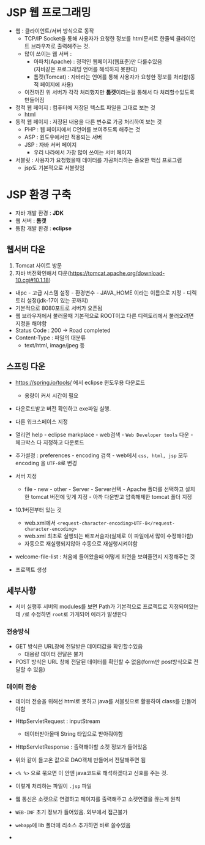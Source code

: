 # JSP 웹 프로그래밍

- 웹 : 클라이언트/서버 방식으로 동작</br>
    - TCP/IP Socket을 통해 사용자가 요청한 정보를 html문서로 한줄씩 클라이언트 브라우저로 출력해주는 것.
    - 많이 쓰이는 웹 서버 : 
        - 아파치(Apache) : 정적인 웹페이지(웹표준)만 다룰수있음<br/>
             (자바같은 프로그래밍 언어를 해석하지 못한다)
        - 톰캣(Tomcat) : 자바라는 언어를 통해 사용자가 요청한 정보를 처리함(동적 페이지에 사용)
    - 이전까진 위 서버가 각각 처리했지만 <b>톰캣</b>이라는걸 통해서 다 처리할수있도록 만들어짐
- 정적 웹 페이지 : 컴퓨터에 저장된 텍스트 파일을 그대로 보는 것
    - html
- 동적 웹 페이지 : 저장된 내용을 다른 변수로 가공 처리하여 보는 것
    - PHP : 웹 페이지에서 C언어를 보여주도록 해주는 것
    - ASP : 윈도우에서만 적용되는 서버
    - JSP : 자바 서버 페이지 
        - 우리 나라에서 가장 많이 쓰이는 서버 페이지
- 서블릿 : 사용자가 요청했을때 데이터를 가공처리하는 중요한 핵심 프로그램
    - jsp도 기본적으로 서블릿임

# JSP 환경 구축
- 자바 개발 환경 : <b>JDK</b>
- 웹 서버 : <b>톰캣</b>
- 통합 개발 환경 : <b>eclipse</b>

## 웹서버 다운
1. Tomcat 사이트 방문
2. 자바 버전확인해서 다운(https://tomcat.apache.org/download-10.cgi#10.1.18)

- 내pc - 고급 시스템 설정 - 환경변수 - JAVA_HOME 이라는 이름으로 지정 - 디렉토리 설정(jdk-17이 있는 곳까지)
- 기본적으로 8080포트로 서버가 오픈됨
- 웹 브라우저에서 불러올때 기본적으로 ROOT이고 다른 디렉토리에서 불러오려면 지정을 해야함
- Status Code : 200 -> Road completed
- Content-Type : 파일의 대분류 
    - text/html, image/jpeg 등

## 스프링 다운
- https://spring.io/tools/ 에서 eclipse 윈도우용 다운로드<br/>
    - 용량이 커서 시간이 필요
- 다운로드받고 버전 확인하고 exe파일 실행.
- 다른 워크스페이스 지정
- 열리면 help - eclipse markplace - web검색 - `Web Developer tools` 다운 - 체크박스 다 지정하고 다운로드
- 추가설정 : preferences - encoding 검색 - web에서 `css, html, jsp` 모두 encoding 을 `UTF-8`로 변경
- 서버 지정
    - file - new - other - Server - Server선택 - Apache 폴더를 선택하고 설치한 tomcat 버전에 맞게 지정 - 아까 다운받고 압축해제한 tomcat 폴더 지정

- 10.1버전부터 있는 것<br/>
    - web.xml에서 `<request-character-encoding>UTF-8</request-character-encoding>`<br/>
    - web.xml 최초로 실행되는 배포서술자(실제로 이 파일에서 많이 수정해야함)<br/>
    - 자동으로 재실행되지않아 수동으로 재실행시켜야함
- welcome-file-list : 처음에 들어왔을때 어떻게 화면을 보여줄껀지 지정해주는 것

- 프로젝트 생성

## 세부사항
- 서버 실행후 서버의 modules를 보면 Path가 기본적으로 프로젝트로 지정되어있는데 `/`로 수정하면 `root`로 가게되어 에러가 발생한다

### 전송방식
- GET 방식은 URL창에 전달받은 데이터값을 확인할수있음
    - 대용량 데이터 전달은 불가
- POST 방식은 URL 창에 전달된 데이터를 확인할 수 없음(form만 post방식으로 전달할 수 있음)

### 데이터 전송
- 데이터 전송을 위해선 html로 못하고 java를 서블릿으로 활용하여 class를 만들어야함

- HttpServletRequest : inputStream
    - 데이터받아올때 String 타입으로 받아줘야함
- HttpServletResponse : 출력해야할 소켓 정보가 들어있음

- 위와 같이 들고온 값으로 DAO객체 만들어서 전달해주면 됨<br/>
- `<% %>` 으로 묶으면 이 안엔 java코드로 해석하겠다고 신호를 주는 것.<br/>
- 이렇게 처리하는 파일이 `.jsp` 파일 <br/>

- 웹 통신은 소켓으로 연결하고 페이지를 출력해주고 소켓연결을 끊는게 원칙<br/>

- `WEB-INF` 초기 정보가 들어있음. 외부에서 접근불가
- `webapp`에 lib 폴더에 리소스 추가하면 바로 쓸수있음
- 